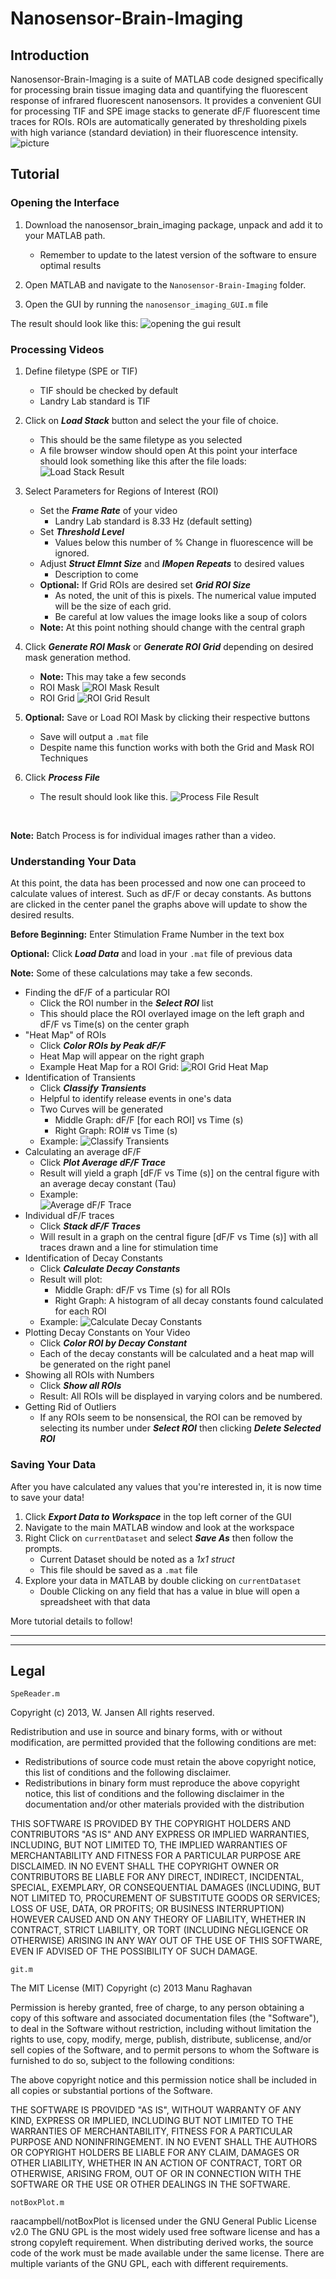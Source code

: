 # Nanosensor-Brain-Imaging

## Introduction

Nanosensor-Brain-Imaging is a suite of MATLAB code designed specifically for processing brain tissue imaging data and quantifying the fluorescent response of infrared fluorescent nanosensors. It provides a convenient GUI for processing TIF and SPE image stacks to generate dF/F fluorescent time traces for ROIs. ROIs are automatically generated by thresholding pixels with high variance (standard deviation) in their fluorescence intensity. 
![picture](readme_images/screenshot_gui.png)

## Tutorial

### Opening the Interface
1.  Download the nanosensor_brain_imaging package, unpack and add it to your MATLAB path.
    * Remember to update to the latest version of the software to ensure optimal results

2. Open MATLAB and navigate to the `Nanosensor-Brain-Imaging` folder.

3. Open the GUI by running the `nanosensor_imaging_GUI.m` file


The result should look like this: ![opening the gui result](readme_images/opening_the_GUI_result.png)  <br>

### Processing Videos

1. Define filetype (SPE or TIF)
    * TIF should be checked by default
    * Landry Lab standard is TIF
    
2. Click on ***Load Stack*** button and select the your file of choice.
    * This should be the same filetype as you selected
    * A file browser window should open
    At this point your interface should look something like this after the file loads: ![Load Stack Result](readme_images/load_stack_result.png)

3. Select Parameters for Regions of Interest (ROI)
    * Set the ***Frame Rate*** of your video 
        * Landry Lab standard is 8.33 Hz (default setting)
    * Set ***Threshold Level*** 
        * Values below this number of  % Change in fluorescence will be ignored.
    * Adjust ***Struct Elmnt Size*** and ***IMopen Repeats*** to desired values
        * Description to come 
    *  **Optional:** If Grid ROIs are desired set ***Grid ROI Size***
        * As noted, the unit of this is pixels. The numerical value imputed will be the size of each grid. 
        * Be careful at low values the image looks like a soup of colors 
    * **Note:** At this point nothing should change with the central graph
    
4. Click ***Generate ROI Mask*** or ***Generate ROI Grid*** depending on desired mask generation method.
    * **Note:** This may take a few seconds
    * ROI Mask ![ROI Mask Result](readme_images/ROI_mask_result.png)
    *  ROI Grid ![ROI Grid Result](readme_images/ROI_grid_result.png)
    
5. **Optional:**  Save or Load ROI Mask by clicking their respective buttons
    * Save will output a `.mat` file
    * Despite name this function works with both the Grid and Mask ROI Techniques    

6. Click ***Process File***
    * The result should look like this. ![Process File Result](readme_images/process_file_result.png)
   
<br>

**Note:** Batch Process is for individual images rather than a video. 

### Understanding Your Data
At this point, the data has been processed and now one can proceed to calculate values of interest. 
Such as dF/F or decay constants. As buttons are clicked in the center panel the graphs above will 
update to show the desired results. <Br>

**Before Beginning:** Enter Stimulation Frame Number in the text box

**Optional:** Click ***Load Data*** and load in your `.mat` file of previous data

**Note:** Some of these calculations may take a few seconds. 

* Finding the dF/F of a particular ROI
    * Click the ROI number in the ***Select ROI*** list
    * This should place the ROI overlayed image on the left graph and dF/F vs Time(s) on the center graph
* "Heat Map" of ROIs
    * Click ***Color ROIs by Peak dF/F***
    * Heat Map will appear on the right graph
    * Example Heat Map for a ROI Grid: ![ROI Grid Heat Map](readme_images/ROI_Grid_heatmap.png)
* Identification of Transients
    * Click ***Classify Transients*** 
    * Helpful to identify release events in one's data
    * Two Curves will be generated 
        * Middle Graph: dF/F [for each ROI] vs Time (s) 
        * Right Graph: ROI# vs Time (s)
    * Example: ![Classify Transients](readme_images/classify_transients.png)
* Calculating an average dF/F
    * Click ***Plot Average dF/F Trace*** 
    * Result will yield a graph [dF/F vs Time (s)] on the central figure with an average decay constant (Tau)
    * Example: <br> ![Average dF/F Trace](readme_images/avg_dff_trace.png)
* Individual dF/F traces
    * Click ***Stack dF/F Traces***
    * Will result in a graph on the central figure [dF/F vs Time (s)] with all traces drawn and a line for stimulation time
* Identification of Decay Constants
    * Click  ***Calculate Decay Constants***
    * Result will plot:
        * Middle Graph: dF/F vs Time (s) for all ROIs
        * Right Graph: A histogram of all decay constants found calculated for each ROI
    * Example: ![Calculate Decay Constants](readme_images/calculate_decay_constants.png)
* Plotting Decay Constants on Your Video
    * Click ***Color ROI by Decay Constant*** 
    * Each of the decay constants will be calculated and a heat map will be generated on the right panel
* Showing all ROIs with Numbers
    * Click ***Show all ROIs*** 
    * Result: All ROIs will be displayed in varying colors and be numbered.     
* Getting Rid of Outliers
    * If any ROIs seem to be nonsensical, the ROI can be removed by selecting its number under ***Select ROI*** then clicking ***Delete Selected ROI***
    
### Saving Your Data
After you have calculated any values that you're interested in, it is now time to save your data!

1. Click ***Export Data to Workspace*** in the top left corner of the GUI
2. Navigate to the main MATLAB window and look at the workspace
3. Right Click on `currentDataset` and select ***Save As*** then follow the prompts.
    * Current Dataset should be noted as a *1x1 struct*
    * This file should be saved as a `.mat` file
4. Explore your data in MATLAB by double clicking on `currentDataset`
    * Double Clicking on any field that has a value in blue will open a spreadsheet with that data


More tutorial details to follow!

---


---
## Legal
`SpeReader.m`

Copyright (c) 2013, W. Jansen 
All rights reserved.

Redistribution and use in source and binary forms, with or without 
modification, are permitted provided that the following conditions are 
met:

* Redistributions of source code must retain the above copyright 
notice, this list of conditions and the following disclaimer. 
* Redistributions in binary form must reproduce the above copyright 
notice, this list of conditions and the following disclaimer in 
the documentation and/or other materials provided with the distribution

THIS SOFTWARE IS PROVIDED BY THE COPYRIGHT HOLDERS AND CONTRIBUTORS "AS IS" 
AND ANY EXPRESS OR IMPLIED WARRANTIES, INCLUDING, BUT NOT LIMITED TO, THE 
IMPLIED WARRANTIES OF MERCHANTABILITY AND FITNESS FOR A PARTICULAR PURPOSE 
ARE DISCLAIMED. IN NO EVENT SHALL THE COPYRIGHT OWNER OR CONTRIBUTORS BE 
LIABLE FOR ANY DIRECT, INDIRECT, INCIDENTAL, SPECIAL, EXEMPLARY, OR 
CONSEQUENTIAL DAMAGES (INCLUDING, BUT NOT LIMITED TO, PROCUREMENT OF 
SUBSTITUTE GOODS OR SERVICES; LOSS OF USE, DATA, OR PROFITS; OR BUSINESS 
INTERRUPTION) HOWEVER CAUSED AND ON ANY THEORY OF LIABILITY, WHETHER IN 
CONTRACT, STRICT LIABILITY, OR TORT (INCLUDING NEGLIGENCE OR OTHERWISE) 
ARISING IN ANY WAY OUT OF THE USE OF THIS SOFTWARE, EVEN IF ADVISED OF THE 
POSSIBILITY OF SUCH DAMAGE.

`git.m`

The MIT License (MIT)
Copyright (c) 2013 Manu Raghavan

Permission is hereby granted, free of charge, to any person obtaining a copy
of this software and associated documentation files (the "Software"), to deal
in the Software without restriction, including without limitation the rights
to use, copy, modify, merge, publish, distribute, sublicense, and/or sell
copies of the Software, and to permit persons to whom the Software is
furnished to do so, subject to the following conditions:

The above copyright notice and this permission notice shall be included in
all copies or substantial portions of the Software.

THE SOFTWARE IS PROVIDED "AS IS", WITHOUT WARRANTY OF ANY KIND, EXPRESS OR
IMPLIED, INCLUDING BUT NOT LIMITED TO THE WARRANTIES OF MERCHANTABILITY,
FITNESS FOR A PARTICULAR PURPOSE AND NONINFRINGEMENT. IN NO EVENT SHALL THE
AUTHORS OR COPYRIGHT HOLDERS BE LIABLE FOR ANY CLAIM, DAMAGES OR OTHER
LIABILITY, WHETHER IN AN ACTION OF CONTRACT, TORT OR OTHERWISE, ARISING FROM,
OUT OF OR IN CONNECTION WITH THE SOFTWARE OR THE USE OR OTHER DEALINGS IN
THE SOFTWARE.

`notBoxPlot.m`

raacampbell/notBoxPlot is licensed under the GNU General Public License v2.0
The GNU GPL is the most widely used free software license and has a strong copyleft requirement. When distributing derived works, the source code of the work must be made available under the same license. There are multiple variants of the GNU GPL, each with different requirements.
